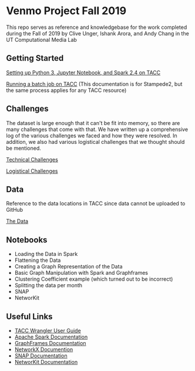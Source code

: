 # Venmo Project Fall 2019

This repo serves as reference and knowledgebase for the work completed during the Fall of 2019 by Clive Unger, Ishank Arora, and Andy Chang in the UT Computational Media Lab

## Getting Started
[Setting up Python 3, Jupyter Notebook, and Spark 2.4 on TACC](./TACC-Wrangler-Python-3-and-Spark-2-4-Setup.md)

[Running a batch job on TACC](https://portal.tacc.utexas.edu/user-guides/stampede2#slurm-job-scheduler)
(This documentation is for Stampede2, but the same process applies for any TACC resource)

## Challenges
The dataset is large enough that it can't be fit into memory, so there are many challenges that come with that. We have written up a comprehensive log of the various challenges we faced and how they were resolved.
In addition, we also had various logistical challenges that we thought should be mentioned.

[Technical Challenges](./technical_challenges.md)

[Logistical Challenges](./logistical_challenges.md)

## Data
Reference to the data locations in TACC since data cannot be uploaded to GitHub

[The Data](./data.md)

## Notebooks
* Loading the Data in Spark
* Flattening the Data
* Creating a Graph Representation of the Data
* Basic Graph Manipulation with Spark and Graphframes
* Clustering Coefficient example (which turned out to be incorrect)
* Splitting the data per month
* SNAP
* NetworKit

## Useful Links
* [TACC Wrangler User Guide](https://portal.tacc.utexas.edu/user-guides/wrangler)
* [Apache Spark Documentation](https://spark.apache.org/docs/latest/)
* [GraphFrames Documentation](https://graphframes.github.io/graphframes/docs/_site/index.html)
* [NetworkX Documention](https://networkx.github.io/documentation/stable/index.html)
* [SNAP Documentation](http://snap.stanford.edu/)
* [NetworKit Documentation](https://networkit.github.io/)
